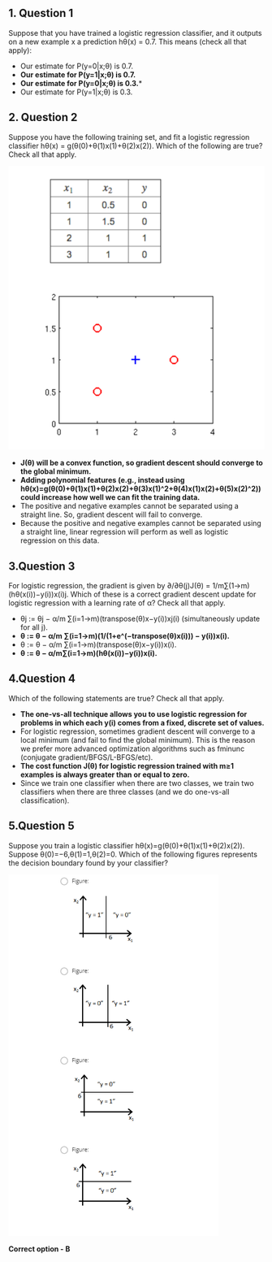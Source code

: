## 1. Question 1
Suppose that you have trained a logistic regression classifier, and it outputs on a new example x a prediction hθ(x) = 0.7. This means (check all that apply):

* Our estimate for P(y=0|x;θ) is 0.7. 
* <b>Our estimate for P(y=1|x;θ) is 0.7. 
* Our estimate for P(y=0|x;θ) is 0.3.</b>*
* Our estimate for P(y=1|x;θ) is 0.3.


## 2. Question 2
Suppose you have the following training set, and fit a logistic regression classifier hθ(x) = g(θ(0)+θ(1)x(1)+θ(2)x(2)).
Which of the following are true? Check all that apply.

![](Template/quiz1-Q2.png)


* <b> J(θ) will be a convex function, so gradient descent should converge to the global minimum.
* Adding polynomial features (e.g., instead using hθ(x)=g(θ(0)+θ(1)x(1)+θ(2)x(2)+θ(3)x(1)^2+θ(4)x(1)x(2)+θ(5)x(2)^2)) could increase how well we can fit the training data. </b>
* The positive and negative examples cannot be separated using a straight line. So, gradient descent will fail to converge.
* Because the positive and negative examples cannot be separated using a straight line, linear regression will perform as well as logistic regression on this data.

## 3.Question 3
For logistic regression, the gradient is given by ∂/∂θ(j)J(θ) = 1/m∑(1->m)(hθ(x(i))−y(i))x(i)j. Which of these is a correct gradient descent update for logistic regression with a learning rate of α? Check all that apply.

* θj := θj − α/m ∑(i=1->m)(transpose(θ)x−y(i))xj(i) (simultaneously update for all j).
* <b>θ := θ − α/m ∑(i=1->m)(1/(1+e^(−transpose(θ)x(i))) − y(i))x(i). </b>
* θ := θ − α/m ∑(i=1->m)(transpose(θ)x−y(i))x(i).
* <b>θ := θ − α/m∑(i=1->m)(hθ(x(i))−y(i))x(i). </b>


## 4.Question 4
Which of the following statements are true? Check all that apply.

* <b>The one-vs-all technique allows you to use logistic regression for problems in which each y(i) comes from a fixed, discrete set of values. </b>
* For logistic regression, sometimes gradient descent will converge to a local minimum (and fail to find the global minimum). This is the reason we prefer more advanced optimization algorithms such as fminunc (conjugate gradient/BFGS/L-BFGS/etc).
* <b>The cost function J(θ) for logistic regression trained with m≥1 examples is always greater than or equal to zero. </b>
* Since we train one classifier when there are two classes, we train two classifiers when there are three classes (and we do one-vs-all classification).


## 5.Question 5
Suppose you train a logistic classifier hθ(x)=g(θ(0)+θ(1)x(1)+θ(2)x(2)). Suppose θ(0)=−6,θ(1)=1,θ(2)=0. Which of the following figures represents the decision boundary found by your classifier?

![](Template/quiz1-Q4.png)

**Correct option - B**
